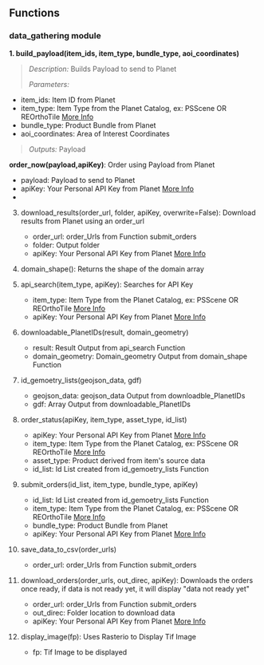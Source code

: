 ## Functions

### data_gathering module

**1. build_payload(item_ids, item_type, bundle_type, aoi_coordinates)** 
>*Description:* Builds Payload to send to Planet
>
>*Parameters:*
   - item_ids: Item ID from Planet
   - item_type: Item Type from the Planet Catalog, ex: PSScene OR REOrthoTile [More Info](https://developers.planet.com/docs/apis/data/items-assets/)
   - bundle_type: Product Bundle from Planet
   - aoi_coordinates: Area of Interest Coordinates
>
>*Outputs:* Payload


**order_now(payload,apiKey)**: Order using Payload from Planet
   - payload: Payload to send to Planet
   - apiKey: Your Personal API Key from Planet [More Info](https://developers.planet.com/quickstart/apis/)
   - 

3. download_results(order_url, folder, apiKey, overwrite=False): Download results from Planet using an order_url
   - order_url: order_Urls from Function submit_orders
   - folder: Output folder
   - apiKey: Your Personal API Key from Planet [More Info](https://developers.planet.com/quickstart/apis/)

4. domain_shape(): Returns the shape of the domain array

5. api_search(item_type, apiKey): Searches for API Key
   - item_type: Item Type from the Planet Catalog, ex: PSScene OR REOrthoTile [More Info](https://developers.planet.com/docs/apis/data/items-assets/)
   - apiKey: Your Personal API Key from Planet [More Info](https://developers.planet.com/quickstart/apis/)
     
7. downloadable_PlanetIDs(result, domain_geometry)
    - result: Result Output from api_search Function
    - domain_geometry: Domain_geometry Output from domain_shape Function
   
8. id_gemoetry_lists(geojson_data, gdf)
    - geojson_data: geojson_data Output from downloadble_PlanetIDs
    - gdf: Array Output from downloadable_PlanetIDs
   
9. order_status(apiKey, item_type, asset_type, id_list)
    - apiKey: Your Personal API Key from Planet [More Info](https://developers.planet.com/quickstart/apis/)
    - item_type: Item Type from the Planet Catalog, ex: PSScene OR REOrthoTile [More Info](https://developers.planet.com/docs/apis/data/items-assets/)
    - asset_type: Product derived from item's source data
    - id_list: Id List created from id_gemoetry_lists Function
   
10. submit_orders(id_list, item_type, bundle_type, apiKey)
    - id_list: Id List created from id_gemoetry_lists Function
    - item_type: Item Type from the Planet Catalog, ex: PSScene OR REOrthoTile [More Info](https://developers.planet.com/docs/apis/data/items-assets/)
    -  bundle_type: Product Bundle from Planet
    - apiKey: Your Personal API Key from Planet [More Info](https://developers.planet.com/quickstart/apis/)

11. save_data_to_csv(order_urls)
    - order_url: order_Urls from Function submit_orders

12. download_orders(order_urls, out_direc, apiKey): Downloads the orders once ready, if data is not ready yet, it will display "data not ready yet"
    - order_url: order_Urls from Function submit_orders
    - out_direc: Folder location to download data
    - apiKey: Your Personal API Key from Planet [More Info](https://developers.planet.com/quickstart/apis/)

13. display_image(fp): Uses Rasterio to Display Tif Image
    - fp: Tif Image to be displayed

